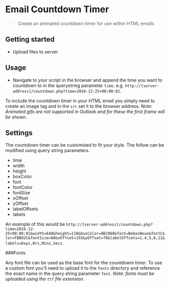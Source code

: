 # Email Countdown Timer

> Create an animated countdown timer for use within HTML emails

## Getting started
- Upload files to server

## Usage
- Navigate to your script in the browser and append the time you want to countdown to in the querystring parameter `time`. e.g. `http://[server-address]/countdown.php?time=2016-12-25+00:00:01`.

To include the countdown timer in your HTML email you simply need to create an image tag and in the `src` set it to the browser address. *Note: Animated gifs are not supported in Outlook and for these the first frame will be shown*.

## Settings

The countdown timer can be customised to fit your style. The follow can be modified using query string parameters.
- time
- width
- height
- boxColor
- font
- fontColor
- fontSize
- xOffset
- yOffset
- labelOffsets
- labels

An example of this would be `http://[server-address]/countdown.php?time=2016-12-25+00:00:01&width=640&height=110&boxColor=8B2860&font=BebasNeue&fontColor=FBB92C&fontSize=60&xOffset=155&yOffset=70&labelOffsets=1.4,5,8,11&labels=Days,Hrs,Mins,Secs`.

###Fonts

Any font file can be used as the base font for the countdowm timer. To use a custom font you'll need to upload it to the `fonts` directory and reference the exact name in the query string parameter `font`. *Note: fonts must be uploaded using the `ttf` file extension*.
